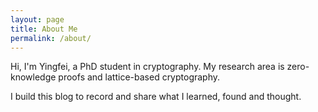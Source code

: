 ```yaml
---
layout: page
title: About Me
permalink: /about/
---
```


Hi, I'm Yingfei, a PhD student in cryptography. My research area is zero-knowledge proofs and lattice-based cryptography. 

I build this blog to record and share what I learned, found and thought.

